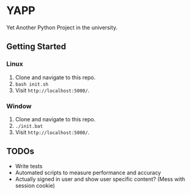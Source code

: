 # YAPP

Yet Another Python Project in the university.

## Getting Started

### Linux

1. Clone and navigate to this repo.
2. `bash init.sh`
3. Visit `http://localhost:5000/`.

### Window

1. Clone and navigate to this repo.
2. `./init.bat`
3. Visit `http://localhost:5000/`.

## TODOs

- Write tests
- Automated scripts to measure performance and accuracy
- Actually signed in user and show user specific content? (Mess with session cookie)
